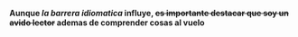 **Aunque _la barrera idiomatica_ influye, ~~es importante destacar que soy un avido lector~~ ademas de comprender cosas al vuelo**
